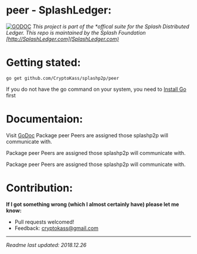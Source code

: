 # peer - SplashLedger:
[![GODOC](https://godoc.org/github.com/CryptoKass/splashp2p/peer?status.svg)](https://godoc.org/github.com/CryptoKass/splashp2p/peer)
*This project is part of the \*offical suite for the Splash Distributed Ledger. This repo is maintained by the Splash Foundation [http://SplashLedger.com](SplashLedger.com)*


# Getting stated:
```shell
go get github.com/CryptoKass/splashp2p/peer
```
If you do not have the go command on your system, you need to [Install Go](http://golang.org/doc/install) first


# Documentaion:
Visit [GoDoc](https://godoc.org/github.com/CryptoKass/splashp2p/peer) 
Package peer Peers are assigned those splashp2p will communicate with.

Package peer Peers are assigned those splashp2p will communicate with.

Package peer Peers are assigned those splashp2p will communicate with.




# Contribution: 
**If I got something wrong (which I almost certainly have) please let me know:**
- Pull requests welcomed!
- Feedback: cryptokass@gmail.com


---

*Readme last updated: 2018.12.26*
